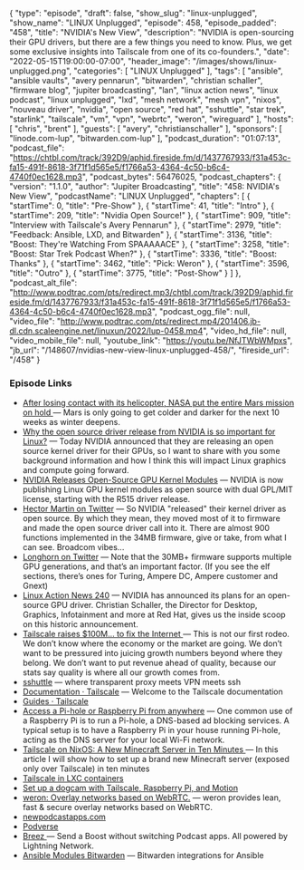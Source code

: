 {
  "type": "episode",
  "draft": false,
  "show_slug": "linux-unplugged",
  "show_name": "LINUX Unplugged",
  "episode": 458,
  "episode_padded": "458",
  "title": "NVIDIA's New View",
  "description": "NVIDIA is open-sourcing their GPU drivers, but there are a few things you need to know. Plus, we get some exclusive insights into Tailscale from one of its co-founders.",
  "date": "2022-05-15T19:00:00-07:00",
  "header_image": "/images/shows/linux-unplugged.png",
  "categories": [
    "LINUX Unplugged"
  ],
  "tags": [
    "ansible",
    "ansible vaults",
    "avery pennarun",
    "bitwarden",
    "christian schaller",
    "firmware blog",
    "jupiter broadcasting",
    "lan",
    "linux action news",
    "linux podcast",
    "linux unplugged",
    "lxd",
    "mesh network",
    "mesh vpn",
    "nixos",
    "nouveau driver",
    "nvidia",
    "open source",
    "red hat",
    "sshuttle",
    "star trek",
    "starlink",
    "tailscale",
    "vm",
    "vpn",
    "webrtc",
    "weron",
    "wireguard"
  ],
  "hosts": [
    "chris",
    "brent"
  ],
  "guests": [
    "avery",
    "christianschaller"
  ],
  "sponsors": [
    "linode.com-lup",
    "bitwarden.com-lup"
  ],
  "podcast_duration": "01:07:13",
  "podcast_file": "https://chtbl.com/track/392D9/aphid.fireside.fm/d/1437767933/f31a453c-fa15-491f-8618-3f71f1d565e5/f1766a53-4364-4c50-b6c4-4740f0ec1628.mp3",
  "podcast_bytes": 56476025,
  "podcast_chapters": {
    "version": "1.1.0",
    "author": "Jupiter Broadcasting",
    "title": "458: NVIDIA's New View",
    "podcastName": "LINUX Unplugged",
    "chapters": [
      {
        "startTime": 0,
        "title": "Pre-Show"
      },
      {
        "startTime": 41,
        "title": "Intro"
      },
      {
        "startTime": 209,
        "title": "Nvidia Open Source!"
      },
      {
        "startTime": 909,
        "title": "Interview with Tailscale's Avery Pennarun"
      },
      {
        "startTime": 2979,
        "title": "Feedback: Ansible, LXD, and Bitwarden"
      },
      {
        "startTime": 3136,
        "title": "Boost: They're Watching From SPAAAAACE"
      },
      {
        "startTime": 3258,
        "title": "Boost: Star Trek Podcast When?"
      },
      {
        "startTime": 3336,
        "title": "Boost: Thanks"
      },
      {
        "startTime": 3462,
        "title": "Pick: Weron"
      },
      {
        "startTime": 3596,
        "title": "Outro"
      },
      {
        "startTime": 3775,
        "title": "Post-Show"
      }
    ]
  },
  "podcast_alt_file": "http://www.podtrac.com/pts/redirect.mp3/chtbl.com/track/392D9/aphid.fireside.fm/d/1437767933/f31a453c-fa15-491f-8618-3f71f1d565e5/f1766a53-4364-4c50-b6c4-4740f0ec1628.mp3",
  "podcast_ogg_file": null,
  "video_file": "http://www.podtrac.com/pts/redirect.mp4/201406.jb-dl.cdn.scaleengine.net/linuxun/2022/lup-0458.mp4",
  "video_hd_file": null,
  "video_mobile_file": null,
  "youtube_link": "https://youtu.be/NfJTWbWMpxs",
  "jb_url": "/148607/nvidias-new-view-linux-unplugged-458/",
  "fireside_url": "/458"
}


### Episode Links

  * [After losing contact with its helicopter, NASA put the entire Mars mission on hold ](https://arstechnica.com/science/2022/05/after-an-amazing-run-on-mars-nasas-helicopter-faces-a-long-dark-winter/ "After losing contact with its helicopter, NASA put the entire Mars mission on hold ") — Mars is only going to get colder and darker for the next 10 weeks as winter deepens. 
  * [Why the open source driver release from NVIDIA is so important for Linux?](https://blogs.gnome.org/uraeus/2022/05/11/why-is-the-open-source-driver-release-from-nvidia-so-important-for-linux/ "Why the open source driver release from NVIDIA is so important for Linux?") — Today NVIDIA announced that they are releasing an open source kernel driver for their GPUs, so I want to share with you some background information and how I think this will impact Linux graphics and compute going forward.
  * [NVIDIA Releases Open-Source GPU Kernel Modules](https://developer.nvidia.com/blog/nvidia-releases-open-source-gpu-kernel-modules/ "NVIDIA Releases Open-Source GPU Kernel Modules") — NVIDIA is now publishing Linux GPU kernel modules as open source with dual GPL/MIT license, starting with the R515 driver release.
  * [Hector Martin on Twitter](https://twitter.com/marcan42/status/1524615058688724992 "Hector Martin on Twitter") — So NVIDIA "released" their kernel driver as open source. By which they mean, they moved most of it to firmware and made the open source driver call into it. There are almost 900 functions implemented in the 34MB firmware, give or take, from what I can see. Broadcom vibes...
  * [Longhorn on Twitter](https://twitter.com/never_released/status/1524619508694007810 "Longhorn on Twitter") — Note that the 30MB+ firmware supports multiple GPU generations, and that’s an important factor. (If you see the elf sections, there’s ones for Turing, Ampere DC, Ampere customer and Gnext)
  * [Linux Action News 240](https://linuxactionnews.com/240 "Linux Action News 240") — NVIDIA has announced its plans for an open-source GPU driver. Christian Schaller, the Director for Desktop, Graphics, Infotainment and more at Red Hat, gives us the inside scoop on this historic announcement.
  * [Tailscale raises $100M… to fix the Internet ](https://tailscale.com/blog/series-b/ "Tailscale raises $100M… to fix the Internet ") — This is not our first rodeo. We don’t know where the economy or the market are going. We don’t want to be pressured into juicing growth numbers beyond where they belong. We don’t want to put revenue ahead of quality, because our stats say quality is where all our growth comes from. 
  * [sshuttle](https://github.com/sshuttle/sshuttle "sshuttle") — where transparent proxy meets VPN meets ssh
  * [Documentation · Tailscale](https://tailscale.com/kb/ "Documentation · Tailscale") — Welcome to the Tailscale documentation
  * [Guides · Tailscale](https://tailscale.com/kb/guides/ "Guides · Tailscale")
  * [Access a Pi-hole or Raspberry Pi from anywhere](https://tailscale.com/kb/1114/pi-hole/ "Access a Pi-hole or Raspberry Pi from anywhere") — One common use of a Raspberry Pi is to run a Pi-hole, a DNS-based ad blocking services. A typical setup is to have a Raspberry Pi in your house running Pi-hole, acting as the DNS server for your local Wi-Fi network.
  * [Tailscale on NixOS: A New Minecraft Server in Ten Minutes ](https://tailscale.com/kb/1096/nixos-minecraft/ "Tailscale on NixOS: A New Minecraft Server in Ten Minutes ") — In this article I will show how to set up a brand new Minecraft server (exposed only over Tailscale) in ten minutes
  * [Tailscale in LXC containers ](https://tailscale.com/kb/1130/lxc-unprivileged/ "Tailscale in LXC containers ")
  * [Set up a dogcam with Tailscale, Raspberry Pi, and Motion ](https://tailscale.com/kb/1076/dogcam/ "Set up a dogcam with Tailscale, Raspberry Pi, and Motion ")
  * [weron: Overlay networks based on WebRTC.](https://github.com/pojntfx/weron "weron: Overlay networks based on WebRTC.") — weron provides lean, fast & secure overlay networks based on WebRTC.
  * [newpodcastapps.com](https://podcastindex.org/apps?appTypes=app&elements=Chapters%2CValue "newpodcastapps.com")
  * [Podverse](https://podverse.fm/ "Podverse")
  * [Breez ](https://breez.technology/ "Breez ") — Send a Boost without switching Podcast apps. All powered by Lightning Network.
  * [Ansible Modules Bitwarden](https://github.com/c0sco/ansible-modules-bitwarden "Ansible Modules Bitwarden") — Bitwarden integrations for Ansible


